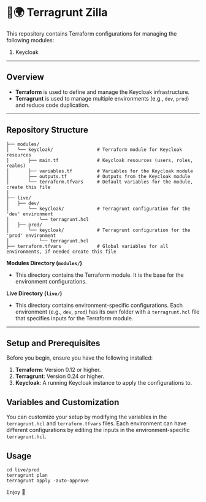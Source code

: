 # 🦕🌍 Terragrunt Zilla


This repository contains Terraform configurations for managing the following modules:
1. Keycloak
---

## Overview
- **Terraform** is used to define and manage the Keycloak infrastructure.
- **Terragrunt** is used to manage multiple environments (e.g., `dev`, `prod`) and reduce code duplication.

---

## Repository Structure

```
├── modules/
│   └── keycloak/                # Terraform module for Keycloak resources
│       ├── main.tf              # Keycloak resources (users, roles, realms)
│       ├── variables.tf         # Variables for the Keycloak module
│       ├── outputs.tf           # Outputs from the Keycloak module
│       └── terraform.tfvars     # Default variables for the module, create this file
│
├── live/
│   ├── dev/
│       └── keycloak/            # Terragrunt configuration for the 'dev' environment
│           └── terragrunt.hcl
│   ├── prod/
│       └── keycloak/            # Terragrunt configuration for the 'prod' environment
│           └── terragrunt.hcl   
├── terraform.tfvars             # Global variables for all environments, if needed create this file
```

**Modules Directory (`modules/`)**
- This directory contains the Terraform module. It is the base for the environment configurations.

**Live Directory (`live/`)**
- This directory contains environment-specific configurations. Each environment (e.g., `dev`, `prod`) has its own folder with a `terragrunt.hcl` file that specifies inputs for the Terraform module.

---

## Setup and Prerequisites

Before you begin, ensure you have the following installed:

1. **Terraform**: Version 0.12 or higher.
2. **Terragrunt**: Version 0.24 or higher.
3. **Keycloak**: A running Keycloak instance to apply the configurations to.

## Variables and Customization
You can customize your setup by modifying the variables in the `terragrunt.hcl` and `terraform.tfvars` files.
Each environment can have different configurations by editing the inputs in the environment-specific `terragrunt.hcl`.


## Usage
```
cd live/prod
terragrunt plan
terragrunt apply -auto-approve 
```

Enjoy 👾